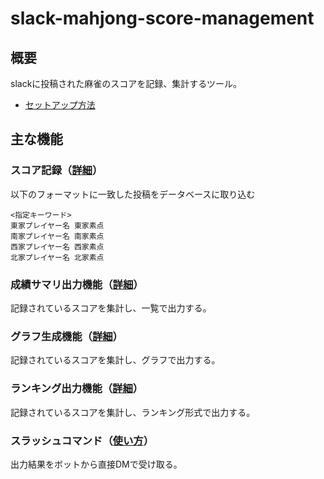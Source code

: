 # slack-mahjong-score-management

## 概要

slackに投稿された麻雀のスコアを記録、集計するツール。

- [セットアップ方法](docs/setting/setup.md)

## 主な機能

### スコア記録（[詳細](docs/functions/score_record.md)）

以下のフォーマットに一致した投稿をデータベースに取り込む
```
<指定キーワード>
東家プレイヤー名 東家素点
南家プレイヤー名 南家素点
西家プレイヤー名 西家素点
北家プレイヤー名 北家素点
```

### 成績サマリ出力機能（[詳細](docs/functions/summary.md)）

記録されているスコアを集計し、一覧で出力する。
  
### グラフ生成機能（[詳細](docs/functions/graph.md)）

記録されているスコアを集計し、グラフで出力する。

### ランキング出力機能（[詳細](docs/functions/ranking.md)）

記録されているスコアを集計し、ランキング形式で出力する。

### スラッシュコマンド（[使い方](docs/functions/command.md)）

出力結果をボットから直接DMで受け取る。
